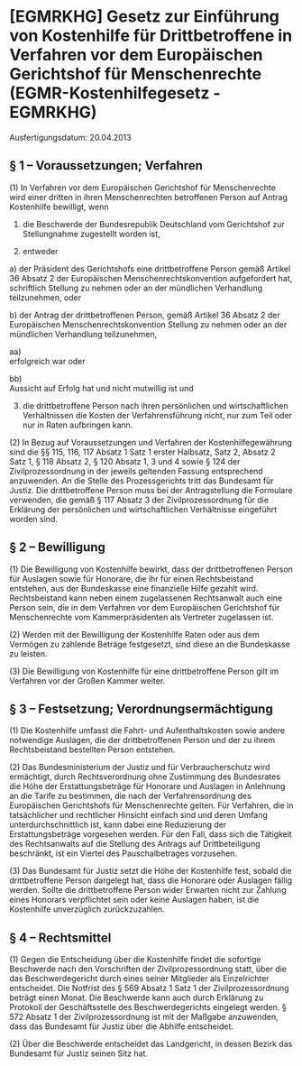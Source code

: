 # [EGMRKHG] Gesetz zur Einführung von Kostenhilfe für Drittbetroffene in Verfahren vor dem Europäischen Gerichtshof für Menschenrechte  (EGMR-Kostenhilfegesetz - EGMRKHG)

Ausfertigungsdatum: 20.04.2013

 

## § 1 – Voraussetzungen; Verfahren

(1) In Verfahren vor dem Europäischen Gerichtshof für Menschenrechte wird einer dritten in ihren Menschenrechten betroffenen Person auf Antrag Kostenhilfe bewilligt, wenn

1. die Beschwerde der Bundesrepublik Deutschland vom Gerichtshof zur Stellungnahme zugestellt worden ist,

2. entweder

a) der Präsident des Gerichtshofs eine drittbetroffene Person gemäß Artikel 36 Absatz 2 der Europäischen Menschenrechtskonvention aufgefordert hat, schriftlich Stellung zu nehmen oder an der mündlichen Verhandlung teilzunehmen, oder

b) der Antrag der drittbetroffenen Person, gemäß Artikel 36 Absatz 2 der Europäischen Menschenrechtskonvention Stellung zu nehmen oder an der mündlichen Verhandlung teilzunehmen,

aa)  
erfolgreich war oder

bb)  
Aussicht auf Erfolg hat und nicht mutwillig ist und

3. die drittbetroffene Person nach ihren persönlichen und wirtschaftlichen Verhältnissen die Kosten der Verfahrensführung nicht, nur zum Teil oder nur in Raten aufbringen kann.

(2) In Bezug auf Voraussetzungen und Verfahren der Kostenhilfegewährung sind die §§ 115, 116, 117 Absatz 1 Satz 1 erster Halbsatz, Satz 2, Absatz 2 Satz 1, § 118 Absatz 2, § 120 Absatz 1, 3 und 4 sowie § 124 der Zivilprozessordnung in der jeweils geltenden Fassung entsprechend anzuwenden. An die Stelle des Prozessgerichts tritt das Bundesamt für Justiz. Die drittbetroffene Person muss bei der Antragstellung die Formulare verwenden, die gemäß § 117 Absatz 3 der Zivilprozessordnung für die Erklärung der persönlichen und wirtschaftlichen Verhältnisse eingeführt worden sind.


## § 2 – Bewilligung

(1) Die Bewilligung von Kostenhilfe bewirkt, dass der drittbetroffenen Person für Auslagen sowie für Honorare, die ihr für einen Rechtsbeistand entstehen, aus der Bundeskasse eine finanzielle Hilfe gezahlt wird. Rechtsbeistand kann neben einem zugelassenen Rechtsanwalt auch eine Person sein, die in dem Verfahren vor dem Europäischen Gerichtshof für Menschenrechte vom Kammerpräsidenten als Vertreter zugelassen ist.

(2) Werden mit der Bewilligung der Kostenhilfe Raten oder aus dem Vermögen zu zahlende Beträge festgesetzt, sind diese an die Bundeskasse zu leisten.

(3) Die Bewilligung von Kostenhilfe für eine drittbetroffene Person gilt im Verfahren vor der Großen Kammer weiter.


## § 3 – Festsetzung; Verordnungsermächtigung

(1) Die Kostenhilfe umfasst die Fahrt- und Aufenthaltskosten sowie andere notwendige Auslagen, die der drittbetroffenen Person und der zu ihrem Rechtsbeistand bestellten Person entstehen.

(2) Das Bundesministerium der Justiz und für Verbraucherschutz wird ermächtigt, durch Rechtsverordnung ohne Zustimmung des Bundesrates die Höhe der Erstattungsbeträge für Honorare und Auslagen in Anlehnung an die Tarife zu bestimmen, die nach der Verfahrensordnung des Europäischen Gerichtshofs für Menschenrechte gelten. Für Verfahren, die in tatsächlicher und rechtlicher Hinsicht einfach sind und deren Umfang unterdurchschnittlich ist, kann dabei eine Reduzierung der Erstattungsbeträge vorgesehen werden. Für den Fall, dass sich die Tätigkeit des Rechtsanwalts auf die Stellung des Antrags auf Drittbeteiligung beschränkt, ist ein Viertel des Pauschalbetrages vorzusehen.

(3) Das Bundesamt für Justiz setzt die Höhe der Kostenhilfe fest, sobald die drittbetroffene Person dargelegt hat, dass die Honorare oder Auslagen fällig werden. Sollte die drittbetroffene Person wider Erwarten nicht zur Zahlung eines Honorars verpflichtet sein oder keine Auslagen haben, ist die Kostenhilfe unverzüglich zurückzuzahlen.


## § 4 – Rechtsmittel

(1) Gegen die Entscheidung über die Kostenhilfe findet die sofortige Beschwerde nach den Vorschriften der Zivilprozessordnung statt, über die das Beschwerdegericht durch eines seiner Mitglieder als Einzelrichter entscheidet. Die Notfrist des § 569 Absatz 1 Satz 1 der Zivilprozessordnung beträgt einen Monat. Die Beschwerde kann auch durch Erklärung zu Protokoll der Geschäftsstelle des Beschwerdegerichts eingelegt werden. § 572 Absatz 1 der Zivilprozessordnung ist mit der Maßgabe anzuwenden, dass das Bundesamt für Justiz über die Abhilfe entscheidet.

(2) Über die Beschwerde entscheidet das Landgericht, in dessen Bezirk das Bundesamt für Justiz seinen Sitz hat.
